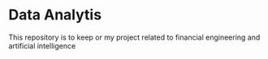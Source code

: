 # Data Analytis
This repository is to keep or my project related to financial engineering and artificial intelligence
